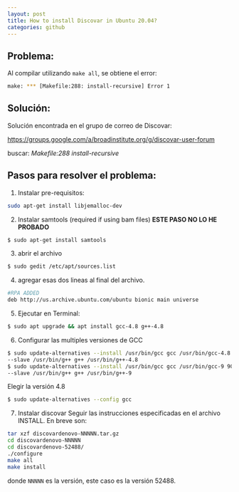 ```yaml
---
layout: post
title: How to install Discovar in Ubuntu 20.04?
categories: github
---
```


## Problema:
Al compilar utilizando ```make all```, se obtiene el error:

```bash
make: *** [Makefile:288: install-recursive] Error 1
```

## Solución:
Solución encontrada en el grupo de correo de Discovar:

<https://groups.google.com/a/broadinstitute.org/g/discovar-user-forum>

buscar: _Makefile:288 install-recursive_

## Pasos para resolver el problema:

1. Instalar pre-requisitos:
```bash
sudo apt-get install libjemalloc-dev
```

2. Instalar samtools (required if using bam files)
**ESTE PASO NO LO HE PROBADO**
```bash
$ sudo apt-get install samtools
```


3. abrir el archivo
```bash
$ sudo gedit /etc/apt/sources.list
```

4. agregar esas dos lineas al final del archivo.
```bash
#RPA ADDED
deb http://us.archive.ubuntu.com/ubuntu bionic main universe
```

5. Ejecutar en Terminal:
```bash
$ sudo apt upgrade && apt install gcc-4.8 g++-4.8
```

6. Configurar las multiples versiones de GCC 
```bash
$ sudo update-alternatives --install /usr/bin/gcc gcc /usr/bin/gcc-4.8 40 \
--slave /usr/bin/g++ g++ /usr/bin/g++-4.8
$ sudo update-alternatives --install /usr/bin/gcc gcc /usr/bin/gcc-9 90 \
--slave /usr/bin/g++ g++ /usr/bin/g++-9 
```

Elegir la versión 4.8
```bash
$ sudo update-alternatives --config gcc
```

7. Instalar discovar 
Seguir las instrucciones especificadas en el archivo INSTALL. En breve son:
```bash
tar xzf discovardenovo-NNNNN.tar.gz
cd discovardenovo-NNNNN
cd discovardenovo-52488/
./configure
make all
make install
```
donde ```NNNNN``` es la versión, este caso es la versión 52488.









